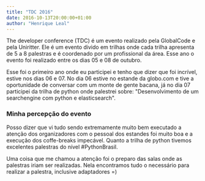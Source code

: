 ```yaml
---
title: "TDC 2016"
date: 2016-10-13T20:00:00+01:00
author: "Henrique Leal"
---
```


The developer conference (TDC) é um evento realizado pela GlobalCode e pela
Uniritter. Ele é um evento divido em trilhas onde cada trilha apresenta de 5 a
8 palestras e é coordenado por um profissional da área. Esse ano o evento foi
realizado entre os dias 05 e 08 de outubro.

Esse foi o primeiro ano onde eu participei e tenho que dizer que foi incrível,
estive nos dias 06 e 07. No dia 06 estive no estande da globo.com e tive a
oportunidade de conversar com um monte de gente bacana, já no dia 07 participei
da trilha de python onde palestrei sobre: "Desenvolvimento de um searchengine
com python e elasticsearch".

### Minha percepção do evento

Posso dizer que vi tudo sendo extremamente muito bem executado a atenção dos
organizadores com o pessoal dos estandes foi muito boa e a execução dos
coffe-breaks impecável. Quanto a trilha de python tivemos excelentes palestras
do nível #PythonBrasil.

Uma coisa que me chamou a atenção foi o preparo das salas onde as palestras
iriam ser realizadas. Nela encontramos tudo o necessário para realizar a
palestra, inclusive adaptadores =)
